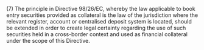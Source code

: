 (7) The principle in Directive 98/26/EC, whereby the law applicable to book entry securities provided as collateral is the law of the jurisdiction where the relevant register, account or centralised deposit system is located, should be extended in order to create legal certainty regarding the use of such securities held in a cross-border context and used as financial collateral under the scope of this Directive.